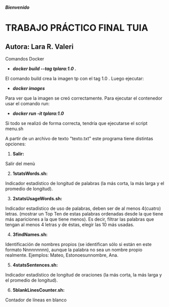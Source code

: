 ***Bienvenido***

# TRABAJO PRÁCTICO FINAL TUIA
## Autora: Lara R. Valeri


Comandos Docker

- ***docker build --tag tplara:1.0 .***


El comando build crea la imagen tp con el tag 1.0 . Luego ejecutar:

- ***docker images***


Para ver que la imagen se creó correctamente. Para ejecutar el contenedor usar el comando run:

- ***docker run -it tplara:1.0***


Si todo se realizó de forma correcta, tendría que ejecutarse el script menu.sh


A partir de un archivo de texto "texto.txt" este programa tiene distintas opciones:

1. **Salir:** 

Salir del menù

2. **1statsWords.sh:**

Indicador estadístico de longitud de palabras (la más corta, la más larga y el
promedio de longitud).

3. **2statsUsageWords.sh:**

Indicador estadístico de uso de palabras, deben ser de al menos 4(cuatro)
letras. (mostrar un Top Ten de estas palabras ordenadas desde la que tiene
más apariciones a la que tiene menos). Es decir, filtrar las palabras que
tengan al menos 4 letras y de éstas, elegir las 10 más usadas.

4. **3findNames.sh:**

Identificación de nombres propios (se identifican sólo si están en este formato
Nnnnnnnnn), aunque la palabra no sea un nombre propio realmente.
Ejemplos: Mateo, Estonoesunnombre, Ana.

5. **4statsSentences.sh:**

Indicador estadístico de longitud de oraciones (la más corta, la más larga y el
promedio de longitud).

6. **5blankLinesCounter.sh:**

Contador de líneas en blanco
